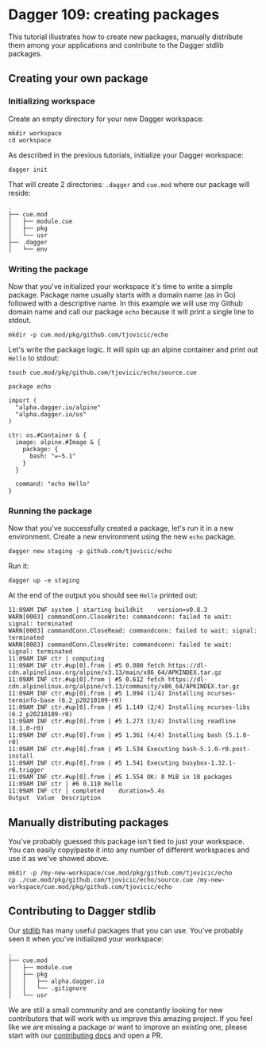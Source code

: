 # Dagger 109: creating packages

This tutorial illustrates how to create new packages, manually distribute them among your applications and contribute to
the Dagger stdlib packages.

## Creating your own package

### Initializing workspace

Create an empty directory for your new Dagger workspace:

```shell
mkdir workspace
cd workspace
```

As described in the previous tutorials, initialize your Dagger workspace:

```shell
dagger init
```

That will create 2 directories: `.dagger` and `cue.mod` where our package will reside:

```shell
.
├── cue.mod
│   ├── module.cue
│   ├── pkg
│   └── usr
├── .dagger
│   └── env
```

### Writing the package

Now that you've initialized your workspace it's time to write a simple package. Package name usually starts with a
domain name (as in Go) followed with a descriptive name. In this example we will use my Github domain name and call our
package `echo` because it will print a single line to stdout.

```shell
mkdir -p cue.mod/pkg/github.com/tjovicic/echo
```

Let's write the package logic. It will spin up an alpine container and print out `Hello` to stdout:

```shell
touch cue.mod/pkg/github.com/tjovicic/echo/source.cue
```

```cue title="cue.mod/pkg/github.com/tjovicic/echo/source.cue"
package echo

import (
  "alpha.dagger.io/alpine"
  "alpha.dagger.io/os"
)

ctr: os.#Container & {
  image: alpine.#Image & {
    package: {
      bash: "=~5.1"
    }
  }

  command: "echo Hello"
}
```

### Running the package

Now that you've successfully created a package, let's run it in a new environment. Create a new environment using the
new `echo` package.

```shell
dagger new staging -p github.com/tjovicic/echo
```

Run it:

```shell
dagger up -e staging
```

At the end of the output you should see `Hello` printed out:

```shell
11:09AM INF system | starting buildkit    version=v0.8.3
WARN[0003] commandConn.CloseWrite: commandconn: failed to wait: signal: terminated 
WARN[0003] commandConn.CloseRead: commandconn: failed to wait: signal: terminated 
WARN[0003] commandConn.CloseWrite: commandconn: failed to wait: signal: terminated 
11:09AM INF ctr | computing
11:09AM INF ctr.#up[0].from | #5 0.080 fetch https://dl-cdn.alpinelinux.org/alpine/v3.13/main/x86_64/APKINDEX.tar.gz
11:09AM INF ctr.#up[0].from | #5 0.612 fetch https://dl-cdn.alpinelinux.org/alpine/v3.13/community/x86_64/APKINDEX.tar.gz
11:09AM INF ctr.#up[0].from | #5 1.094 (1/4) Installing ncurses-terminfo-base (6.2_p20210109-r0)
11:09AM INF ctr.#up[0].from | #5 1.149 (2/4) Installing ncurses-libs (6.2_p20210109-r0)
11:09AM INF ctr.#up[0].from | #5 1.273 (3/4) Installing readline (8.1.0-r0)
11:09AM INF ctr.#up[0].from | #5 1.361 (4/4) Installing bash (5.1.0-r0)
11:09AM INF ctr.#up[0].from | #5 1.534 Executing bash-5.1.0-r0.post-install
11:09AM INF ctr.#up[0].from | #5 1.541 Executing busybox-1.32.1-r6.trigger
11:09AM INF ctr.#up[0].from | #5 1.554 OK: 8 MiB in 18 packages
11:09AM INF ctr | #6 0.110 Hello
11:09AM INF ctr | completed    duration=5.4s
Output  Value  Description
```

## Manually distributing packages

You've probably guessed this package isn't tied to just your workspace. You can easily copy/paste it into any number
of different workspaces and use it as we've showed above.

```shell
mkdir -p /my-new-workspace/cue.mod/pkg/github.com/tjovicic/echo 
cp ./cue.mod/pkg/github.com/tjovicic/echo/source.cue /my-new-workspace/cue.mod/pkg/github.com/tjovicic/echo
```

## Contributing to Dagger stdlib

Our [stdlib](https://github.com/dagger/dagger/tree/main/stdlib) has many useful packages that you can use.
You've probably seen it when you've initialized your workspace:

```shell
.
├── cue.mod
│   ├── module.cue
│   ├── pkg
│   │   ├── alpha.dagger.io
│   │   └── .gitignore
│   └── usr
```

We are still a small community and are constantly looking for new contributors that will work with us improve this
amazing project. If you feel like we are missing a package or want to improve an existing one, please start with our
[contributing docs](https://github.com/dagger/dagger/blob/main/CONTRIBUTING.md) and open a PR.
